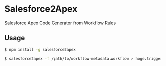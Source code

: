 # Salesforce2Apex

Salesforce Apex Code Generator from Workflow Rules

## Usage

```bash
$ npm install -g salesforce2apex
```

```bash
$ salesforce2apex -f /path/to/workflow-metadata.workflow > hoge.trigger
```
